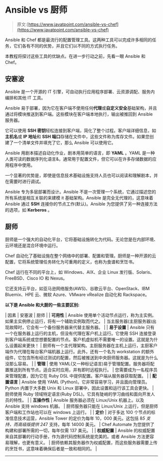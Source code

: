 # Ansible vs 厨师

> 原文:[https://www.javatpoint.com/ansible-vs-chef](https://www.javatpoint.com/ansible-vs-chef)

Ansible 和 Chef 都是最流行的配置管理工具。这两种工具可以完成许多相同的任务，它们各有不同的优势，并且它们以不同的方式执行任务。

本教程将探讨这些工具的优缺点。在进一步行动之前，先看一眼 Ansible 和 Chef。

## 安塞波

Ansible 是一个开源的 IT 引擎，可自动执行应用程序部署、云资源调配、服务内编排和其他 IT 工具。

Ansible 易于部署，因为它在客户端不使用任何**代理**或**自定义安全**基础架构，并且通过将模块推送到客户端。这些模块在客户端本地执行，输出被推回到 Ansible 服务器。

它可以使用 **SSH 密钥**轻松连接到客户端，简化了整个过程。客户端详细信息，如**主机名**或 **IP 地址**和 **SSH 端口**存储在文件中，这些文件称为库存文件。如果您创建了一个清单文件并填充了它，那么 Ansible 可以使用它。

Ansible 用剧本描述自动化作业，剧本用简单的语言，即 **YAML** 。YAML 是一种人类可读的数据序列化语言&，通常用于配置文件，但它可以在许多存储数据的应用程序中使用。

一个显著的优势是，即使是信息技术基础设施支持人员也可以阅读和理解剧本，并在需要时进行调试。

Ansible 专为多层部署而设计。Ansible 不是一次管理一个系统，它通过描述您的所有系统是相互关联的来建模 it 基础架构。Ansible 是完全无代理的，这意味着 Ansible 通过 **SSH** 连接你的节点工作(默认)。Ansible 为您提供了另一种连接方法的选项，如 **Kerberos** 。

## 厨师

厨师是一个强大的自动化平台，它将基础设施转化为代码。无论您是在内部环境、云环境还是混合环境中运行。

Chef 自动化了基础设施在整个网络中的部署、配置和管理。厨师是一种开源的云配置，它将系统管理任务转化为可重用的定义，也称为食谱和烹饪书。

Chef 运行在不同的平台上，如 Windows、AIX、企业 Linux 发行版、Solaris、FreeBSD、Cisco IO 和 Nexus。

它还支持云平台，如亚马逊网络服务(AWS)、谷歌云平台、OpenStack、IBM Bluemix、HPE 云、微软 Azure、VMware vRealize 自动化和 Rackspace。

**以下是 Ansible 和大厨的一些主要区别:**

| 因素 | 安塞波 | 厨师 |
| **可用性** | Ansible 使用单个活动节点运行，称为主实例。如果主实例停止运行，将有一个辅助实例取而代之。 | 当主服务器(主厨服务器)出现故障时，它会有一个备份服务器来代替主服务器。 |
| **易于设置** | Ansible 只有一个在服务器上运行的主机，但没有代理在客户机上运行。它使用 SSH 连接登录到客户端系统或您想要配置的节点。客户机虚拟机不需要唯一的设置。这就是为什么设置起来更快！ | 厨师有一个主代理架构。主厨服务器在主机上运行，主厨客户端作为代理在每台客户端机器上运行。此外，还有一个名为 workstation 的额外组件，它包含所有经过测试的配置，然后被推送到中央厨师服务器。这就是为什么没那么容易。 |
| **管理** | 使用 YAML(又一种标记语言)易于管理配置。服务器将配置推送到所有节点。适合实时应用，并有即时远程执行。 | 您需要成为一名程序员来管理配置，因为它在 Ruby DSL 中提供配置。客户端从服务器获取配置。 |
| **配置语言** | Ansible 使用 YAML (Python)。它非常容易学习，并且面向管理员。Python 内置于大多数 Unix 和 Linux 部署中，因此设置和运行该工具会更快。 | 厨师使用 Ruby 领域特定语言(Ruby DSL)。它具有陡峭的学习曲线和面向开发人员的特性。 |
| **互操作性** | Ansible 服务器必须在 Linux/Unix 机器上。以及 Ansible 支持 windows 机器。 | 厨师服务器只能在 Linux/Unix 上运行，但是厨师客户端和工作站也可以在 windows 上运行。 |
| **定价** | 对于多达 100 个节点的标准信息技术运营，Ansible Tower 的定价为每年 10，000 美元。这包括 8*5 支持，而高级版提供 24*7 支持，每年 14000 美元。 | Chef Automate 为您提供了构建和部署所需的一切，每年仅需 137 美元。 |
| **权威配置** | Ansible 的权威配置来自其部署的行动手册，作为源代码控制系统是完美的。或者 Ansible 方法更容易理解，也更有意义。 | 厨师依赖其服务器作为权威配置，而这些服务器需要上传的烹饪书，这意味着确保后者是一致和相同的。 |

* * *